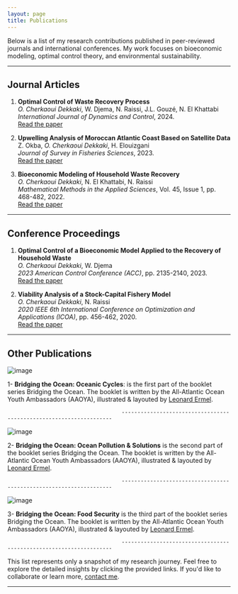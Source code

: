 ```yaml
---
layout: page
title: Publications
---
```



Below is a list of my research contributions published in peer-reviewed journals and international conferences. My work focuses on bioeconomic modeling, optimal control theory, and environmental sustainability.

---

## **Journal Articles**

1. **Optimal Control of Waste Recovery Process**  
   *O. Cherkaoui Dekkaki*, W. Djema, N. Raissi, J.L. Gouzé, N. El Khattabi  
   *International Journal of Dynamics and Control*, 2024.  
   [Read the paper](https://doi.org/10.1007/s40435-024-01484-7)

2. **Upwelling Analysis of Moroccan Atlantic Coast Based on Satellite Data**  
   Z. Okba, *O. Cherkaoui Dekkaki*, H. Elouizgani  
   *Journal of Survey in Fisheries Sciences*, 2023.  
   [Read the paper](https://www.sifisheriessciences.com/index.php/journal/article/view/1134)

3. **Bioeconomic Modeling of Household Waste Recovery**  
   *O. Cherkaoui Dekkaki*, N. El Khattabi, N. Raissi  
   *Mathematical Methods in the Applied Sciences*, Vol. 45, Issue 1, pp. 468-482, 2022.  
   [Read the paper](https://doi.org/10.1002/mma.7787)

---

## **Conference Proceedings**

1. **Optimal Control of a Bioeconomic Model Applied to the Recovery of Household Waste**  
   *O. Cherkaoui Dekkaki*, W. Djema  
   *2023 American Control Conference (ACC)*, pp. 2135-2140, 2023.  
   [Read the paper](https://doi.org/10.23919/ACC55779.2023.10156431)

2. **Viability Analysis of a Stock-Capital Fishery Model**  
   *O. Cherkaoui Dekkaki*, N. Raissi  
   *2020 IEEE 6th International Conference on Optimization and Applications (ICOA)*, pp. 456-462, 2020.  
   [Read the paper](https://doi.org/10.1109/ICOA49421.2020.9094492)

---


## **Other Publications**

![image](https://github.com/user-attachments/assets/c2905576-7e36-44fd-8b25-bc063f6b7ab0)

1- **Bridging the Ocean: Oceanic Cycles**: is the first part of the booklet series Bridging the Ocean. The booklet is written by the All-Atlantic Ocean Youth Ambassadors (AAOYA), illustrated & layouted by [Leonard Ermel](https://leonardermel.de/contact/).

                                        -------------------------------------------------------------------
![image](https://github.com/user-attachments/assets/c08c8854-9db5-4bcc-af77-a9cc3757c71e)

2- **Bridging the Ocean: Ocean Pollution & Solutions** is the second part of the booklet series Bridging the Ocean. The booklet is written by the All-Atlantic Ocean Youth Ambassadors (AAOYA), illustrated & layouted by [Leonard Ermel](https://leonardermel.de/contact/).

                                        -------------------------------------------------------------------

![image](https://github.com/user-attachments/assets/596020f6-5227-47b2-b323-900a9f15d842)

3- **Bridging the Ocean: Food Security** is the third part of the booklet series Bridging the Ocean. The booklet is written by the All-Atlantic Ocean Youth Ambassadors (AAOYA), illustrated & layouted by [Leonard Ermel](https://leonardermel.de/contact/).

                                        -------------------------------------------------------------------

This list represents only a snapshot of my research journey. Feel free to explore the detailed insights by clicking the provided links. If you'd like to collaborate or learn more, [contact me](mailto:cherkaouidekkakiothman@gmail.com).


---
